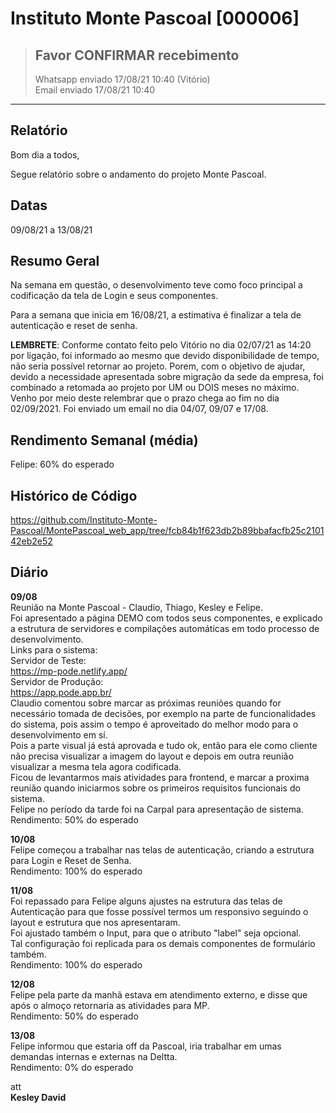 
# Instituto Monte Pascoal [000006]
> ## **Favor CONFIRMAR recebimento**  
> Whatsapp enviado 17/08/21 10:40 (Vitório)  
> Email enviado 17/08/21 10:40

***

## **Relatório**

Bom dia a todos,  

Segue relatório sobre o andamento do projeto Monte Pascoal.  

## Datas
09/08/21 a 13/08/21  

## Resumo Geral

Na semana em questão, o desenvolvimento teve como foco principal a codificação da tela de Login e seus componentes.  

Para a semana que inicia em 16/08/21, a estimativa é finalizar a tela de autenticação e reset de senha.  

**LEMBRETE**: 
Conforme contato feito pelo Vitório no dia 02/07/21 as 14:20 por ligação, foi informado ao mesmo que devido disponibilidade de tempo, não seria possível retornar ao projeto. Porem, com o objetivo de ajudar, devido a necessidade apresentada sobre migração da sede da empresa, foi combinado a retomada ao projeto por UM ou DOIS meses no máximo.  
Venho por meio deste relembrar que o prazo chega ao fim no dia 02/09/2021.
Foi enviado um email no dia 04/07, 09/07 e 17/08.    

## Rendimento Semanal (média)
Felipe: 60% do esperado  

## Histórico de Código
https://github.com/Instituto-Monte-Pascoal/MontePascoal_web_app/tree/fcb84b1f623db2b89bbafacfb25c210142eb2e52      

## Diário

**09/08**  
Reunião na Monte Pascoal - Claudio, Thiago, Kesley e Felipe.  
Foi apresentado a página DEMO com todos seus componentes, e explicado a estrutura de servidores e compilações automáticas em todo processo de desenvolvimento.  
Links para o sistema:  
Servidor de Teste:  
https://mp-pode.netlify.app/  
Servidor de Produção:  
https://app.pode.app.br/  
Claudio comentou sobre marcar as próximas reuniões quando for necessário tomada de decisões, por exemplo na parte de funcionalidades do sistema, pois assim o tempo é aproveitado do melhor modo para o desenvolvimento em sí.  
Pois a parte visual já está aprovada e tudo ok, então para ele como cliente não precisa visualizar a imagem do layout e depois em outra reunião visualizar a mesma tela agora codificada.  
Ficou de levantarmos mais atividades para frontend, e marcar a proxima reunião quando iniciarmos sobre os primeiros requisitos funcionais do sistema.  
Felipe no período da tarde foi na Carpal para apresentação de sistema.  
Rendimento: 50% do esperado  
  
**10/08**  
Felipe começou a trabalhar nas telas de autenticação, criando a estrutura para Login e Reset de Senha.  
Rendimento: 100% do esperado  
  
**11/08**  
Foi repassado para Felipe alguns ajustes na estrutura das telas de Autenticação para que fosse possível termos um responsivo seguindo o layout e estrutura que nos apresentaram.  
Foi ajustado também o Input, para que o atributo "label" seja opcional.  
Tal configuração foi replicada para os demais componentes de formulário também.  
Rendimento: 100% do esperado  
  
**12/08**  
Felipe pela parte da manhã estava em atendimento externo, e disse que após o almoço retornaria as atividades para MP.  
Rendimento: 50% do esperado  
  
**13/08**  
Felipe informou que estaria off da Pascoal, iria trabalhar em umas demandas internas e externas na Deltta.  
Rendimento: 0% do esperado  
 

att  
**Kesley David**